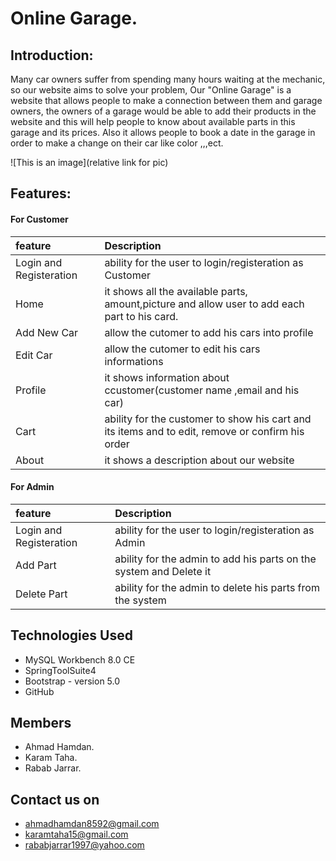 # Online Garage.

## Introduction:
Many car owners suffer from spending many hours waiting at the mechanic, so our website aims to solve your problem, Our "Online Garage" is a
website that allows people to make a connection between them and garage owners, the owners of a garage would be able to add their products in
the website and this will help people to know about available parts in this garage and its prices. Also it allows people to book a date in the
garage in order to make a change on their car like color ,,,ect.


![This is an image](relative link for pic)

## Features:
#### For Customer
| feature | Description |
| :--- | :--- |
| Login and Registeration | ability for the user to login/registeration as Customer |
| Home | it shows all the available parts, amount,picture and allow user to add each part to his card. |
| Add New Car | allow the cutomer to add his cars into profile |
| Edit Car | allow the cutomer to edit his cars informations |
| Profile | it shows information about ccustomer(customer name ,email and his car) |
| Cart | ability for the customer to show his cart and its items and to edit, remove or confirm his order |
| About | it shows a description about our website |

#### For Admin
| feature | Description |
| :--- | :--- |
| Login and Registeration | ability for the user to login/registeration as Admin |
| Add Part | ability for the admin to add his parts on the system and Delete it|
| Delete Part | ability for the admin to delete his parts from the system |

## Technologies Used
* MySQL Workbench 8.0 CE
* SpringToolSuite4
* Bootstrap - version 5.0
* GitHub


## Members
* Ahmad Hamdan.
* Karam Taha.
* Rabab Jarrar.

## Contact us on
* ahmadhamdan8592@gmail.com
* karamtaha15@gmail.com
* rababjarrar1997@yahoo.com

